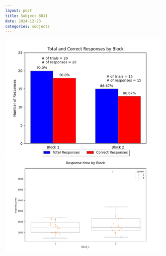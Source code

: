 ```yaml
---
layout: post
title: Subject 8011
date: 2024-12-23
categories: subjects
---
```


![](data/8011/run-12/8011_ATS_responses.png)
![](data/8011/run-12/8011_ATS_rt.png)
